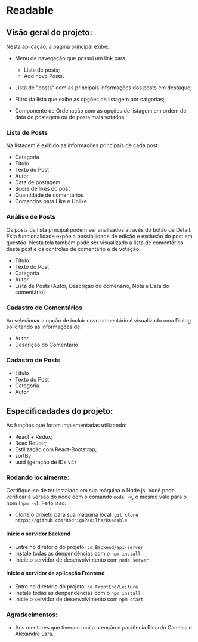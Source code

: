 # Readable

## Visão geral do projeto:
Nesta aplicação, a página principal exibe:

- Menu de navegação que possui um link para:
    - Lista de posts;
    - Add novo Posts.

- Lista de "posts" com as principais informações dos posts em destaque;
- Filtro da lista que exibe as opções de listagem por catgorias;
- Componente de Ordenação com as opções de listagem em ordem de data de postegem ou de posts mais votados.

### Lista de Posts
Na listagem é exibido as informações principais de cada post:
- Categoria
- Título
- Texto do Post
- Autor
- Data de postagem
- Score de likes do post
- Quantidade de comentários
- Comandos para Like e Unlike

### Análise de Posts
Os posts da lista prncipal podem ser analisados através do botão de Detail.
Esta funcionalidade expõe a possibilidade de edição e exclusão do post em questão. Nesta tela também pode ser visualizado a lista de comentários deste post e os controles de comentário e de votação.
- Título
- Texto do Post
- Categoria
- Autor
- Lista de Posts (Autor, Descrição do comenário, Nota e Data do comentário)

### Cadastro de Comentários
Ao selecionar a opção de incluir novo comentário é visualizado uma Dialog solicitando as informações de:
- Autor 
- Descrição do Comentário

### Cadastro de Posts
- Título
- Texto do Post
- Categoria
- Autor

## Especificadades do projeto:
As funções que foram implementadas utilizando:
- React + Redux;
- Reac Router;
- Estilização com React-Bootstrap;
- sortBy
- uuid (geração de IDs v4)

### Rodando localmente:
Certifique-se de ter instalado em sua máquina o Node.js. Você pode verificar a versão do node com o comando `node -v`, o mesmo vale para o npm (`npm -v`). Feito isso:
- Clone o projeto para sua máquina local: `git clone https://github.com/RodrigoPadilha/Readable`

#### Inicie o servidor Backend
- Entre no diretório do projeto: `cd Backend/api-server`
- Instale todas as denpendências com o `npm install`
- Inicie o servidor de desenvolvimento com `node server`

#### Inicie o servidor de aplicação Frontend
- Entre no diretório do projeto: `cd FrontEnd/Leitura`
- Instale todas as denpendências com o `npm install`
- Inicie o servidor de desenvolvimento com `npm start`

### Agradecimentos:
- Aos mentores que tiveram muita atenção e paciência Ricardo Canelas e Alexandre Lara.
